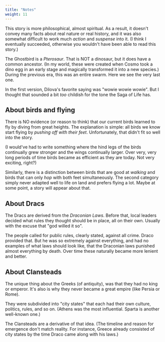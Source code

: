 ```yaml
---
title: "Notes"
weight: 11
---
```


This story is more philosophical, almost spiritual. As a result, it doesn't convey many facts about real nature or real history, and it was also somewhat difficult to work much _action_ and _suspense_ into it. (I think I eventually succeeded, otherwise you wouldn't have been able to read this story.)

The Ghostbird is a _Pterosaur_. That is NOT a dinosaur, but it does have a common ancestor. (In my world, these were created when Cosmo took a dino egg in an early stage and magically transformed it into a new species.) During the previous era, this was an entire swarm. Here we see the very last one.

In the first version, Dilova's favorite saying was "wowie wowie wowie". But I thought that sounded a bit _too_ childish for the tone the Saga of Life has.


## About birds and flying
There is NO evidence (or reason to think) that our current birds learned to fly by diving from great heights. The explanation is simple: all birds we know start flying by _pushing off with their feet_. Unfortunately, that didn't fit so well into the story.

(I would've had to write something where the hind legs of the birds continually grew stronger and the wings continually larger. Over very, very long periods of time birds became as efficient as they are today. Not very exciting, right?)

Similarly, there is a distinction between birds that are good at _walking_ and birds that can only _hop_ with both feet simultaneously. The second category simply never adapted well to life on land and prefers flying a lot. Maybe at some point, a story will appear about that.

## About Dracs
The Dracs are derived from the _Draconian Laws_. Before that, local leaders decided what rules they thought should be in place, all on their own. Usually with the excuse that "god willed it so".

The people called for public rules, clearly stated, against all crime. Draco provided that. But he was so extremely against everything, and had no examples of what laws should look like, that the Draconian laws punished almost everything by death. Over time these naturally became more lenient and better.


## About Clansteads
The unique thing about the Greeks (of antiquity), was that they had no king or emperor. It's also is why they never became a great empire (like Persia or Rome). 

They were subdivided into "city states" that each had their own culture, politics, rules, and so on. (Athens was the most influential. Sparta is another well-known one.)

The Clansteads are a derivative of that idea. (The timeline and reason for emergence don't match reality. For instance, Greece already consisted of city states by the time Draco came along with his laws.)
